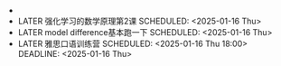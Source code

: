 -
- LATER 强化学习的数学原理第2课
  SCHEDULED: <2025-01-16 Thu>
- LATER model difference基本跑一下
  SCHEDULED: <2025-01-16 Thu>
- LATER 雅思口语训练营
  SCHEDULED: <2025-01-16 Thu 18:00>
  DEADLINE: <2025-01-16 Thu>